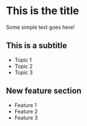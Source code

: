 # This is the title

Some simple text goes here!

## This is a subtitle
- Topic 1
- Topic 2
- Topic 3

## New feature section
- Feature 1
- Feature 2
- Feature 3